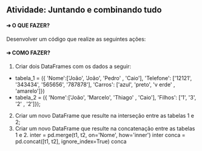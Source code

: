 ## Atividade: Juntando e combinando tudo
#### ➔ O QUE FAZER?
Desenvolver um código que realize as seguintes ações:
#### ➔ COMO FAZER?

1. Criar dois DataFrames com os dados a seguir:
- tabela_1 = ({
'Nome':['João', 'João', 'Pedro' , 'Caio'],
'Telefone': ['12121', '343434', '565656', '787878'],
'Carros': ['azul', 'preto', 'v erde' , 'amarelo']})
- tabela_2 = ({
'Nome':['João', 'Marcelo', 'Thiago' , 'Caio'],
'Filhos': ['1', '3', '2' , '2']});
2. Criar um novo DataFrame que resulte na interseção entre as tabelas 1 e 2;
3. Criar um novo DataFrame que resulte na concatenação entre as tabelas 1 e 2.
inter = pd.merge(t1, t2, on='Nome', how='inner')
inter
conca = pd.concat([t1, t2], ignore_index=True)
conca